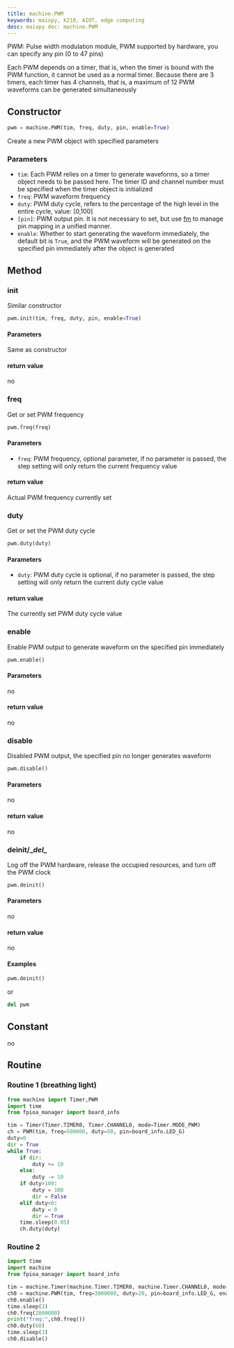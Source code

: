 ```yaml
---
title: machine.PWM
keywords: maixpy, k210, AIOT, edge computing
desc: maixpy ​​doc: machine.PWM
---
```



PWM: Pulse width modulation module, PWM supported by hardware, you can specify any pin (0 to 47 pins)

Each PWM depends on a timer, that is, when the timer is bound with the PWM function, it cannot be used as a normal timer. Because there are 3 timers, each timer has 4 channels, that is, a maximum of 12 PWM waveforms can be generated simultaneously

## Constructor

```python
pwm = machine.PWM(tim, freq, duty, pin, enable=True)
```

Create a new PWM object with specified parameters

### Parameters

* `tim`: Each PWM relies on a timer to generate waveforms, so a timer object needs to be passed here. The timer ID and channel number must be specified when the timer object is initialized
* `freq`: PWM waveform frequency
* `duty`: PWM duty cycle, refers to the percentage of the high level in the entire cycle, value: [0,100]
* `[pin]`: PWM output pin. It is not necessary to set, but use [fm](../builtin_py/fm.md) to manage pin mapping in a unified manner.
* `enable`: Whether to start generating the waveform immediately, the default bit is `True`, and the PWM waveform will be generated on the specified pin immediately after the object is generated

## Method

### init

Similar constructor

```python
pwm.init(tim, freq, duty, pin, enable=True)
```

#### Parameters

Same as constructor

#### return value

no


### freq

Get or set PWM frequency

```python
pwm.freq(freq)
```

#### Parameters

* `freq`: PWM frequency, optional parameter, if no parameter is passed, the step setting will only return the current frequency value

#### return value

Actual PWM frequency currently set


### duty

Get or set the PWM duty cycle

```python
pwm.duty(duty)
```

#### Parameters

* `duty`: PWM duty cycle is optional, if no parameter is passed, the step setting will only return the current duty cycle value

#### return value

The currently set PWM duty cycle value


### enable

Enable PWM output to generate waveform on the specified pin immediately

```python
pwm.enable()
```

#### Parameters

no

#### return value

no

### disable

Disabled PWM output, the specified pin no longer generates waveform

```python
pwm.disable()
```

#### Parameters

no

#### return value

no

### deinit/\__del\__

Log off the PWM hardware, release the occupied resources, and turn off the PWM clock

```python
pwm.deinit()
```

#### Parameters

no

#### return value

no

#### Examples

```python
pwm.deinit()
```
or
```python
del pwm
```

## Constant

no


## Routine


### Routine 1 (breathing light)

```python
from machine import Timer,PWM
import time
from fpioa_manager import board_info

tim = Timer(Timer.TIMER0, Timer.CHANNEL0, mode=Timer.MODE_PWM)
ch = PWM(tim, freq=500000, duty=50, pin=board_info.LED_G)
duty=0
dir = True
while True:
    if dir:
        duty += 10
    else:
        duty -= 10
    if duty>100:
        duty = 100
        dir = False
    elif duty<0:
        duty = 0
        dir = True
    time.sleep(0.05)
    ch.duty(duty)
```

### Routine 2

```python
import time
import machine
from fpioa_manager import board_info

tim = machine.Timer(machine.Timer.TIMER0, machine.Timer.CHANNEL0, mode=machine.Timer.MODE_PWM)
ch0 = machine.PWM(tim, freq=3000000, duty=20, pin=board_info.LED_G, enable=False)
ch0.enable()
time.sleep(3)
ch0.freq(2000000)
print("freq:",ch0.freq())
ch0.duty(60)
time.sleep(3)
ch0.disable()
```
